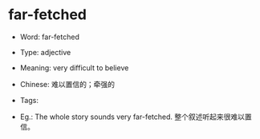 # far-fetched

- Word: far-fetched

- Type: adjective
- Meaning: very difficult to believe
- Chinese: 难以置信的；牵强的
- Tags: 
- Eg.: The whole story sounds very far-fetched. 整个叙述听起来很难以置信。

